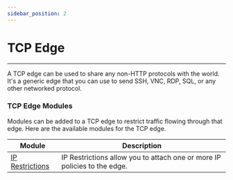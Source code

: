 ```yaml
---
sidebar_position: 2
---
```


# TCP Edge
----------------

A TCP edge can be used to share any non-HTTP protocols with the world. It's a generic edge that you can use to send SSH, VNC, RDP, SQL, or any other networked protocol.

### TCP Edge Modules

Modules can be added to a TCP edge to restrict traffic flowing through that edge. Here are the available modules for the TCP edge.

| Module | Description |
| --- | --- |
| [IP Restrictions](/cloud-edge/modules/ip-restrictions) | IP Restrictions allow you to attach one or more IP policies to the edge. |
